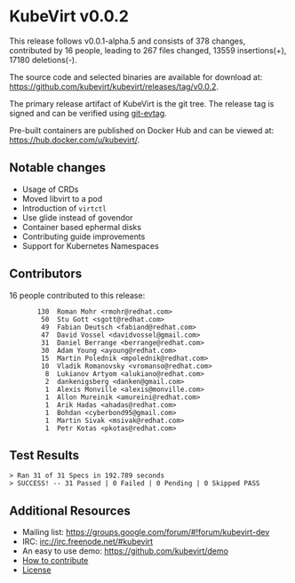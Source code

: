 KubeVirt v0.0.2
===============

This release follows v0.0.1-alpha.5 and consists of 378 changes, contributed by
16 people, leading to 267 files changed, 13559 insertions(+), 17180
deletions(-).

The source code and selected binaries are available for download at:
<https://github.com/kubevirt/kubevirt/releases/tag/v0.0.2>.

The primary release artifact of KubeVirt is the git tree. The release tag is
signed and can be verified using [git-evtag][git-evtag].

Pre-built containers are published on Docker Hub and can be viewed at:
<https://hub.docker.com/u/kubevirt/>.

Notable changes
---------------

- Usage of CRDs
- Moved libvirt to a pod
- Introduction of `virtctl`
- Use glide instead of govendor
- Container based ephermal disks
- Contributing guide improvements
- Support for Kubernetes Namespaces

Contributors
------------

16 people contributed to this release:

```
       130	Roman Mohr <rmohr@redhat.com>
        50	Stu Gott <sgott@redhat.com>
        49	Fabian Deutsch <fabiand@redhat.com>
        47	David Vossel <davidvossel@gmail.com>
        31	Daniel Berrange <berrange@redhat.com>
        30	Adam Young <ayoung@redhat.com>
        15	Martin Polednik <mpolednik@redhat.com>
        10	Vladik Romanovsky <vromanso@redhat.com>
         8	Lukianov Artyom <alukiano@redhat.com>
         2	dankenigsberg <danken@gmail.com>
         1	Alexis Monville <alexis@monville.com>
         1	Allon Mureinik <amureini@redhat.com>
         1	Arik Hadas <ahadas@redhat.com>
         1	Bohdan <cyberbond95@gmail.com>
         1	Martin Sivak <msivak@redhat.com>
         1	Petr Kotas <pkotas@redhat.com>
```

Test Results
------------

```
> Ran 31 of 31 Specs in 192.789 seconds
> SUCCESS! -- 31 Passed | 0 Failed | 0 Pending | 0 Skipped PASS
```

Additional Resources
--------------------

- Mailing list: <https://groups.google.com/forum/#!forum/kubevirt-dev>
- IRC: <irc://irc.freenode.net/#kubevirt>
- An easy to use demo: <https://github.com/kubevirt/demo>
- [How to contribute][contributing]
- [License][license]

[git-evtag]: https://github.com/cgwalters/git-evtag#using-git-evtag
[contributing]: https://github.com/kubevirt/kubevirt/blob/master/CONTRIBUTING.md
[license]: https://github.com/kubevirt/kubevirt/blob/master/LICENSE
